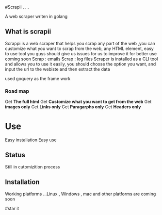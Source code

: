 #Scrapii
.
.
.

A web scraper writen in golang

<h2>What is scrapii</h2>
Scrappi is a web scraper that helps you scrap any part of the web ,you can customize what you want to scrap from the web,
any HTML element, easy to use tool
you guys should give us issues for us to improve it for better use 
coming soon
Scrap  : emails
Scrap  : log files
Scraper is installed as a CLI tool and allows you to use it easily,
you should choose the option you want, and input the url to the webiste and then extract the data

used goquery as the frame work

<h3>Road map</h3>
Get <b>The full html</b>
Get <b>Customize what you want to get from the web</b>
Get <b>images only</b>
Get <b>Links only</b>
Get <b>Paragarphs only</b>
Get <b>Headers only</b>


<h1>Use</h1>
Easy installation
Easy use


<h2>Status</h2>
Still in cutomizition process

<h2>Installation</h2>

Working platforms ...Linux , Windows , mac and other platforms are coming soon

#star it 